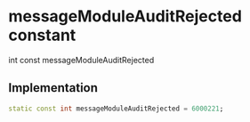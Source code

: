 


# messageModuleAuditRejected constant







int const messageModuleAuditRejected
  







## Implementation

```dart
static const int messageModuleAuditRejected = 6000221;
```







